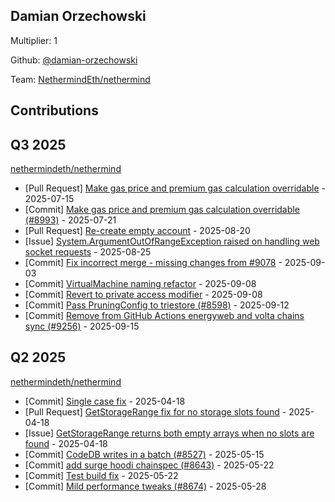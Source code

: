 
## Damian Orzechowski
Multiplier: 1

Github: [@damian-orzechowski](https://github.com/damian-orzechowski)

Team: [NethermindEth/nethermind](https://github.com/NethermindEth/nethermind/pulls?q=author%3Adamian-orzechowski+)

## Contributions

## Q3 2025


[nethermindeth/nethermind](https://github.com/nethermindeth/nethermind)
* [Pull Request] [Make gas price and premium gas calculation overridable](https://github.com/NethermindEth/nethermind/pull/8993) - 2025-07-15
* [Commit] [Make gas price and premium gas calculation overridable (#8993)](https://github.com/NethermindEth/nethermind/commit/8a711fc1a35a27020c55a47dfb020ca232c9715e) - 2025-07-21
* [Pull Request] [Re-create empty account](https://github.com/NethermindEth/nethermind/pull/9180) - 2025-08-20
* [Issue] [System.ArgumentOutOfRangeException raised on handling web socket requests](https://github.com/NethermindEth/nethermind/issues/9198) - 2025-08-25
* [Commit] [Fix incorrect merge - missing changes from #9078](https://github.com/NethermindEth/nethermind/commit/1365ee76386f17b58f32a917ee9d2c868add8a4a) - 2025-09-03
* [Commit] [VirtualMachine naming refactor](https://github.com/NethermindEth/nethermind/commit/7c717d670877634d600273e06ccda0733b1679d4) - 2025-09-08
* [Commit] [Revert to private access modifier](https://github.com/NethermindEth/nethermind/commit/1d8e61e1c7058bcccb1e1b076b61e7d0bf776b09) - 2025-09-08
* [Commit] [Pass PruningConfig to triestore (#8598)](https://github.com/NethermindEth/nethermind/commit/e17b3eaef02428f1cfddf7e1345d7f0b9a4f636b) - 2025-09-12
* [Commit] [Remove from GitHub Actions energyweb and volta chains sync (#9256)](https://github.com/NethermindEth/nethermind/commit/98af5c99c7db1571d2cfbfb51af4008774b4ebab) - 2025-09-15
## Q2 2025

[nethermindeth/nethermind](https://github.com/nethermindeth/nethermind)
* [Commit] [Single case fix](https://github.com/NethermindEth/nethermind/commit/9dda4af2d6dcc5408e60b6b51b1b066581848396) - 2025-04-18
* [Pull Request] [GetStorageRange fix for no storage slots found](https://github.com/NethermindEth/nethermind/pull/8538) - 2025-04-18
* [Issue] [GetStorageRange returns both empty arrays when no slots are found](https://github.com/NethermindEth/nethermind/issues/8537) - 2025-04-18
* [Commit] [CodeDB writes in a batch (#8527)](https://github.com/NethermindEth/nethermind/commit/d29a4356d42bfc71d9bc88cbaf030e812bbe26f5) - 2025-05-15
* [Commit] [add surge hoodi chainspec (#8643)](https://github.com/NethermindEth/nethermind/commit/737763dbebba5ab4f2890d4ef493a65a24c2f069) - 2025-05-22
* [Commit] [Test build fix](https://github.com/NethermindEth/nethermind/commit/87e0d4ed77ea8f275fffadab723e69c2a79c2d7f) - 2025-05-22
* [Commit] [Mild performance tweaks (#8674)](https://github.com/NethermindEth/nethermind/commit/594667408684d389357f2ec3ea02df2f219750f6) - 2025-05-28
